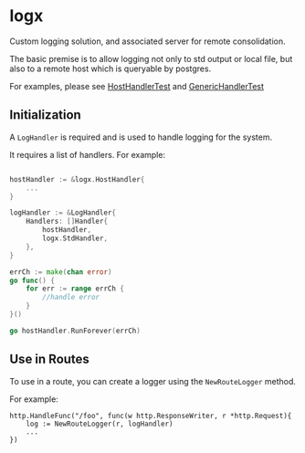 # logx

Custom logging solution, and associated server for remote consolidation. 

The basic premise is to allow logging not only to std output or local file, but also to a remote host which is queryable
by postgres. 

For examples, please see [HostHandlerTest](logxhost/handler-host_test.go) and [GenericHandlerTest](handler_test.go)

Initialization
---
A `LogHandler` is required and is used to handle logging for the system. 

It requires a list of handlers. For example: 

```go

hostHandler := &logx.HostHandler{
    ...
}

logHandler := &LogHandler{
    Handlers: []Handler{   
        hostHandler,
        logx.StdHandler,
    },   
}

errCh := make(chan error)
go func() {
    for err := range errCh {
        //handle error
    }
}()

go hostHandler.RunForever(errCh)

```

Use in Routes
---
To use in a route, you can create a logger using the `NewRouteLogger` method. 

For example: 
```
http.HandleFunc("/foo", func(w http.ResponseWriter, r *http.Request){
    log := NewRouteLogger(r, logHandler)
    ...
})
```
